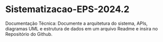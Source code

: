 # Sistematizacao-EPS-2024.2
Documentação Técnica: Documente a arquitetura do sistema, APIs, diagramas UML e estrutura de dados em um arquivo Readme e insira no Repositório do Github.

